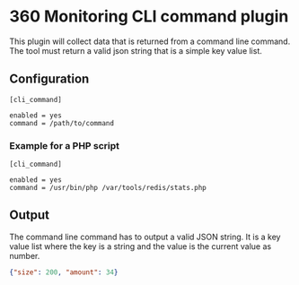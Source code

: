 # 360 Monitoring CLI command plugin

This plugin will collect data that is returned from a command line command. The tool must return a valid json string that is a simple key value list.

## Configuration

```
[cli_command]

enabled = yes
command = /path/to/command
```


### Example for a PHP script

```
[cli_command]

enabled = yes
command = /usr/bin/php /var/tools/redis/stats.php
```

## Output

The command line command has to output a valid JSON string. It is a key value list where the key is a string and the value is the current value as number. 

````json
{"size": 200, "amount": 34}
````
